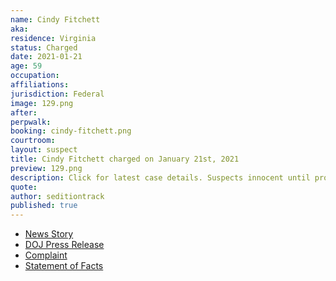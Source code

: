 ```yaml
---
name: Cindy Fitchett
aka:
residence: Virginia
status: Charged
date: 2021-01-21
age: 59
occupation:
affiliations:
jurisdiction: Federal
image: 129.png
after:
perpwalk:
booking: cindy-fitchett.png
courtroom:
layout: suspect
title: Cindy Fitchett charged on January 21st, 2021
preview: 129.png
description: Click for latest case details. Suspects innocent until proven guilty.
quote:
author: seditiontrack
published: true
---
```


- [News Story](https://www.wtvr.com/news/local-news/cindy-fitchett-mathews-virginia-woman-arraigned-on-capitol-riot-charges-pleads-not-guilty)
- [DOJ Press Release](https://www.justice.gov/opa/pr/thirteen-charged-federal-court-following-riot-united-states-capitol)
- [Complaint](https://www.justice.gov/opa/press-release/file/1351716/download)
- [Statement of Facts](https://www.justice.gov/opa/press-release/file/1351721/download)
